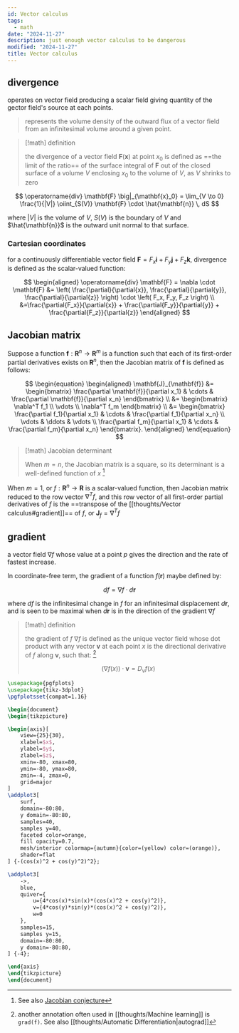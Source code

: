 ```yaml
---
id: Vector calculus
tags:
  - math
date: "2024-11-27"
description: just enough vector calculus to be dangerous
modified: "2024-11-27"
title: Vector calculus
---
```


## divergence

operates on vector field producing a scalar field giving quantity of the gector field's source at each points.

> represents the volume density of the outward flux of a vector field from an infinitesimal volume around a given point.

> [!math] definition
>
> the divergence of a vector field $\mathbf{F}(\mathbf{x})$ at point $x_{0}$ is defined as ==the limit of the ratio== of the surface integral of $\mathbf{F}$ out of the closed surface of a volume $V$ enclosing $x_0$ to the volume of $V$, as $V$ shrinks to zero

$$
\operatorname{div} \mathbf{F} \big|_{\mathbf{x}_0} = \lim_{V \to 0} \frac{1}{|V|} \oiint_{S(V)} \mathbf{F} \cdot \hat{\mathbf{n}} \, dS
$$

where $|V|$ is the volume of $V$, $S(V)$ is the boundary of $V$ and $\hat{\mathbf{n}}$ is the outward unit normal to that surface.

### Cartesian coordinates

for a continuously differentiable vector field $\mathbf{F} = F_x \mathbf{i} + F_y \mathbf{j} + F_z \mathbf{k}$, divergence is defined as the scalar-valued function:

$$
\begin{aligned}
\operatorname{div} \mathbf{F} = \nabla \cdot \mathbf{F} &= \left( \frac{\partial}{\partial{x}}, \frac{\partial}{\partial{y}}, \frac{\partial}{\partial{z}} \right) \cdot \left( F_x, F_y, F_z \right) \\
&=\frac{\partial{F_x}}{\partial{x}} + \frac{\partial{F_y}}{\partial{y}} + \frac{\partial{F_z}}{\partial{z}}
\end{aligned}
$$

## Jacobian matrix

Suppose a function $\mathbf{f}: \mathbf{R}^n \to \mathbf{R}^m$ is a function such that each of its first-order partial derivatives exists on $\mathbf{R}^n$, then the Jacobian matrix of $\mathbf{f}$ is defined as follows:

$$
\begin{equation}
\begin{aligned}
\mathbf{J}_{\mathbf{f}}
&= \begin{bmatrix}
\frac{\partial \mathbf{f}}{\partial x_1} & \cdots & \frac{\partial \mathbf{f}}{\partial x_n}
\end{bmatrix} \\
&= \begin{bmatrix}
\nabla^T f_1 \\
\vdots \\
\nabla^T f_m
\end{bmatrix} \\
&= \begin{bmatrix}
\frac{\partial f_1}{\partial x_1} & \cdots & \frac{\partial f_1}{\partial x_n} \\
\vdots & \ddots & \vdots \\
\frac{\partial f_m}{\partial x_1} & \cdots & \frac{\partial f_m}{\partial x_n}
\end{bmatrix}.
\end{aligned}
\end{equation}
$$

> [!math] Jacobian determinant
>
> When $m = n$, the Jacobian matrix is a square, so its determinant is a well-defined function of $x$ [^conjecture]

When $m=1$, or $f: \mathbf{R}^n \to \mathbf{R}$ is a scalar-valued function, then Jacobian matrix reduced to the row vector $\nabla^T f$, and this row vector of all first-order partial derivatives of $f$ is the ==transpose of the [[thoughts/Vector calculus#gradient]]== of $f$, or $\mathbf{J}_f = \nabla^T f$

[^conjecture]: See also [Jacobian conjecture](https://en.wikipedia.org/wiki/Jacobian_conjecture)

## gradient

a vector field $\nabla f$ whose value at a point $p$ gives the direction and the rate of fastest increase.

In coordinate-free term, the gradient of a function $f(\mathbf{r})$ maybe defined by:

$$
df = \nabla f \cdot d \mathbf{r}
$$

where $df$ is the infinitesimal change in $f$ for an infinitesimal displacement $d \mathbf{r}$, and is seen to be maximal when $d \mathbf{r}$ is in the direction of the gradient $\nabla f$

> [!math] definition
>
> the gradient of $f$ $\nabla f$ is defined as the unique vector field whose dot product with any vector $\mathbf{v}$ at each point $x$ is the directional derivative of $f$ along $\mathbf{v}$, such that: [^grad-annotation]
>
> $$
> (\nabla f(x)) \cdot \mathbf{v} = D_v f(x)
> $$

<!-- We need to remove this graph for now, given the rendering is not currently working -->

```tikz ablate=true description="gradient of -(\cos^2 x + \cos^2 y)^2"
\usepackage{pgfplots}
\usepackage{tikz-3dplot}
\pgfplotsset{compat=1.16}

\begin{document}
\begin{tikzpicture}

\begin{axis}[
    view={25}{30},
    xlabel=$x$,
    ylabel=$y$,
    zlabel=$z$,
    xmin=-80, xmax=80,
    ymin=-80, ymax=80,
    zmin=-4, zmax=0,
    grid=major
]
\addplot3[
    surf,
    domain=-80:80,
    y domain=-80:80,
    samples=40,
    samples y=40,
    faceted color=orange,
    fill opacity=0.7,
    mesh/interior colormap={autumn}{color=(yellow) color=(orange)},
    shader=flat
] {-(cos(x)^2 + cos(y)^2)^2};

\addplot3[
    ->,
    blue,
    quiver={
        u={4*cos(x)*sin(x)*(cos(x)^2 + cos(y)^2)},
        v={4*cos(y)*sin(y)*(cos(x)^2 + cos(y)^2)},
        w=0
    },
    samples=15,
    samples y=15,
    domain=-80:80,
    y domain=-80:80,
] {-4};

\end{axis}
\end{tikzpicture}
\end{document}
```

[^grad-annotation]: another annotation often used in [[thoughts/Machine learning]] is `grad(f)`. See also [[thoughts/Automatic Differentiation|autograd]]
